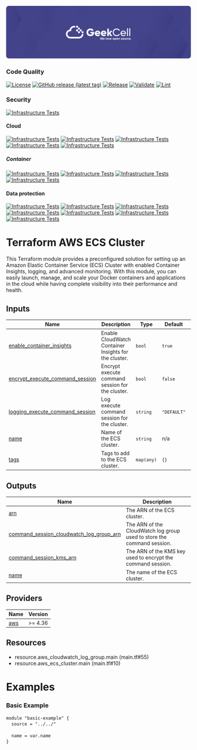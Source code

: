 <!-- BEGIN_TF_DOCS -->
[![Geek Cell GmbH](https://raw.githubusercontent.com/geekcell/.github/main/geekcell-github-banner.png)](https://www.geekcell.io/)

### Code Quality
[![License](https://img.shields.io/github/license/geekcell/terraform-aws-ecs-cluster)](https://github.com/geekcell/terraform-aws-ecs-cluster/blob/master/LICENSE)
[![GitHub release (latest tag)](https://img.shields.io/github/v/release/geekcell/terraform-aws-ecs-cluster?logo=github&sort=semver)](https://github.com/geekcell/terraform-aws-ecs-cluster/releases)
[![Release](https://github.com/geekcell/terraform-aws-ecs-cluster/actions/workflows/release.yaml/badge.svg)](https://github.com/geekcell/terraform-aws-ecs-cluster/actions/workflows/release.yaml)
[![Validate](https://github.com/geekcell/terraform-aws-ecs-cluster/actions/workflows/validate.yaml/badge.svg)](https://github.com/geekcell/terraform-aws-ecs-cluster/actions/workflows/validate.yaml)
[![Lint](https://github.com/geekcell/terraform-aws-ecs-cluster/actions/workflows/linter.yaml/badge.svg)](https://github.com/geekcell/terraform-aws-ecs-cluster/actions/workflows/linter.yaml)

### Security
[![Infrastructure Tests](https://www.bridgecrew.cloud/badges/github/geekcell/terraform-aws-ecs-cluster/general)](https://www.bridgecrew.cloud/link/badge?vcs=github&fullRepo=geekcell%2Fterraform-aws-ecs-cluster&benchmark=INFRASTRUCTURE+SECURITY)

#### Cloud
[![Infrastructure Tests](https://www.bridgecrew.cloud/badges/github/geekcell/terraform-aws-ecs-cluster/cis_aws)](https://www.bridgecrew.cloud/link/badge?vcs=github&fullRepo=geekcell%2Fterraform-aws-ecs-cluster&benchmark=CIS+AWS+V1.2)
[![Infrastructure Tests](https://www.bridgecrew.cloud/badges/github/geekcell/terraform-aws-ecs-cluster/cis_aws_13)](https://www.bridgecrew.cloud/link/badge?vcs=github&fullRepo=geekcell%2Fterraform-aws-ecs-cluster&benchmark=CIS+AWS+V1.3)
[![Infrastructure Tests](https://www.bridgecrew.cloud/badges/github/geekcell/terraform-aws-ecs-cluster/cis_azure)](https://www.bridgecrew.cloud/link/badge?vcs=github&fullRepo=geekcell%2Fterraform-aws-ecs-cluster&benchmark=CIS+AZURE+V1.1)
[![Infrastructure Tests](https://www.bridgecrew.cloud/badges/github/geekcell/terraform-aws-ecs-cluster/cis_azure_13)](https://www.bridgecrew.cloud/link/badge?vcs=github&fullRepo=geekcell%2Fterraform-aws-ecs-cluster&benchmark=CIS+AZURE+V1.3)
[![Infrastructure Tests](https://www.bridgecrew.cloud/badges/github/geekcell/terraform-aws-ecs-cluster/cis_gcp)](https://www.bridgecrew.cloud/link/badge?vcs=github&fullRepo=geekcell%2Fterraform-aws-ecs-cluster&benchmark=CIS+GCP+V1.1)

##### Container
[![Infrastructure Tests](https://www.bridgecrew.cloud/badges/github/geekcell/terraform-aws-ecs-cluster/cis_kubernetes_16)](https://www.bridgecrew.cloud/link/badge?vcs=github&fullRepo=geekcell%2Fterraform-aws-ecs-cluster&benchmark=CIS+KUBERNETES+V1.6)
[![Infrastructure Tests](https://www.bridgecrew.cloud/badges/github/geekcell/terraform-aws-ecs-cluster/cis_eks_11)](https://www.bridgecrew.cloud/link/badge?vcs=github&fullRepo=geekcell%2Fterraform-aws-ecs-cluster&benchmark=CIS+EKS+V1.1)
[![Infrastructure Tests](https://www.bridgecrew.cloud/badges/github/geekcell/terraform-aws-ecs-cluster/cis_gke_11)](https://www.bridgecrew.cloud/link/badge?vcs=github&fullRepo=geekcell%2Fterraform-aws-ecs-cluster&benchmark=CIS+GKE+V1.1)
[![Infrastructure Tests](https://www.bridgecrew.cloud/badges/github/geekcell/terraform-aws-ecs-cluster/cis_kubernetes)](https://www.bridgecrew.cloud/link/badge?vcs=github&fullRepo=geekcell%2Fterraform-aws-ecs-cluster&benchmark=CIS+KUBERNETES+V1.5)

#### Data protection
[![Infrastructure Tests](https://www.bridgecrew.cloud/badges/github/geekcell/terraform-aws-ecs-cluster/soc2)](https://www.bridgecrew.cloud/link/badge?vcs=github&fullRepo=geekcell%2Fterraform-aws-ecs-cluster&benchmark=SOC2)
[![Infrastructure Tests](https://www.bridgecrew.cloud/badges/github/geekcell/terraform-aws-ecs-cluster/pci)](https://www.bridgecrew.cloud/link/badge?vcs=github&fullRepo=geekcell%2Fterraform-aws-ecs-cluster&benchmark=PCI-DSS+V3.2)
[![Infrastructure Tests](https://www.bridgecrew.cloud/badges/github/geekcell/terraform-aws-ecs-cluster/pci_dss_v321)](https://www.bridgecrew.cloud/link/badge?vcs=github&fullRepo=geekcell%2Fterraform-aws-ecs-cluster&benchmark=PCI-DSS+V3.2.1)
[![Infrastructure Tests](https://www.bridgecrew.cloud/badges/github/geekcell/terraform-aws-ecs-cluster/iso)](https://www.bridgecrew.cloud/link/badge?vcs=github&fullRepo=geekcell%2Fterraform-aws-ecs-cluster&benchmark=ISO27001)
[![Infrastructure Tests](https://www.bridgecrew.cloud/badges/github/geekcell/terraform-aws-ecs-cluster/nist)](https://www.bridgecrew.cloud/link/badge?vcs=github&fullRepo=geekcell%2Fterraform-aws-ecs-cluster&benchmark=NIST-800-53)
[![Infrastructure Tests](https://www.bridgecrew.cloud/badges/github/geekcell/terraform-aws-ecs-cluster/hipaa)](https://www.bridgecrew.cloud/link/badge?vcs=github&fullRepo=geekcell%2Fterraform-aws-ecs-cluster&benchmark=HIPAA)
[![Infrastructure Tests](https://www.bridgecrew.cloud/badges/github/geekcell/terraform-aws-ecs-cluster/fedramp_moderate)](https://www.bridgecrew.cloud/link/badge?vcs=github&fullRepo=geekcell%2Fterraform-aws-ecs-cluster&benchmark=FEDRAMP+%28MODERATE%29)

# Terraform AWS ECS Cluster

This Terraform module provides a preconfigured solution for setting up an Amazon Elastic Container Service (ECS)
Cluster with enabled Container Insights, logging, and advanced monitoring. With this module, you can easily launch,
manage, and scale your Docker containers and applications in the cloud while having complete visibility into their
performance and health.

## Inputs

| Name | Description | Type | Default | Required |
|------|-------------|------|---------|:--------:|
| <a name="input_enable_container_insights"></a> [enable\_container\_insights](#input\_enable\_container\_insights) | Enable CloudWatch Container Insights for the cluster. | `bool` | `true` | no |
| <a name="input_encrypt_execute_command_session"></a> [encrypt\_execute\_command\_session](#input\_encrypt\_execute\_command\_session) | Encrypt execute command session for the cluster. | `bool` | `false` | no |
| <a name="input_logging_execute_command_session"></a> [logging\_execute\_command\_session](#input\_logging\_execute\_command\_session) | Log execute command session for the cluster. | `string` | `"DEFAULT"` | no |
| <a name="input_name"></a> [name](#input\_name) | Name of the ECS cluster. | `string` | n/a | yes |
| <a name="input_tags"></a> [tags](#input\_tags) | Tags to add to the ECS cluster. | `map(any)` | `{}` | no |

## Outputs

| Name | Description |
|------|-------------|
| <a name="output_arn"></a> [arn](#output\_arn) | The ARN of the ECS cluster. |
| <a name="output_command_session_cloudwatch_log_group_arn"></a> [command\_session\_cloudwatch\_log\_group\_arn](#output\_command\_session\_cloudwatch\_log\_group\_arn) | The ARN of the CloudWatch log group used to store the command session. |
| <a name="output_command_session_kms_arn"></a> [command\_session\_kms\_arn](#output\_command\_session\_kms\_arn) | The ARN of the KMS key used to encrypt the command session. |
| <a name="output_name"></a> [name](#output\_name) | The name of the ECS cluster. |

## Providers

| Name | Version |
|------|---------|
| <a name="provider_aws"></a> [aws](#provider\_aws) | >= 4.36 |

## Resources

- resource.aws_cloudwatch_log_group.main (main.tf#55)
- resource.aws_ecs_cluster.main (main.tf#10)

# Examples
### Basic Example
```hcl
module "basic-example" {
  source = "../../"

  name = var.name
}
```
<!-- END_TF_DOCS -->
